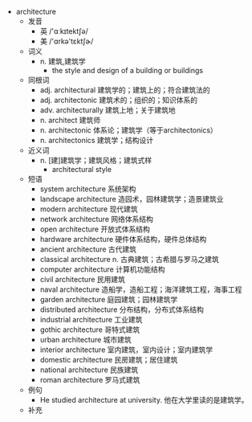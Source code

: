 - architecture
  - 发音
    - 英 /'ɑːkɪtektʃə/
    - 美 /'ɑrkə'tɛktʃɚ/
  - 词义
    - n. 建筑,建筑学
      - the style and design of a building or buildings
  - 同根词
    - adj. architectural 建筑学的；建筑上的；符合建筑法的
    - adj. architectonic 建筑术的；组织的；知识体系的
    - adv. architecturally 建筑上地；关于建筑地
    - n. architect 建筑师
    - n. architectonic 体系论；建筑学（等于architectonics）
    - n. architectonics 建筑学；结构设计
  - 近义词
    - n. [建]建筑学；建筑风格；建筑式样
      - architectural style
  - 短语
    - system architecture 系统架构
    - landscape architecture 造园术，园林建筑学；造景建筑业
    - modern architecture 现代建筑
    - network architecture 网络体系结构
    - open architecture 开放式体系结构
    - hardware architecture 硬件体系结构，硬件总体结构
    - ancient architecture 古代建筑
    - classical architecture n. 古典建筑；古希腊与罗马之建筑
    - computer architecture 计算机功能结构
    - civil architecture 民用建筑
    - naval architecture 造船学，造船工程；海洋建筑工程，海事工程
    - garden architecture 庭园建筑；园林建筑学
    - distributed architecture 分布结构，分布式体系结构
    - industrial architecture 工业建筑
    - gothic architecture 哥特式建筑
    - urban architecture 城市建筑
    - interior architecture 室内建筑，室内设计；室内建筑学
    - domestic architecture 民房建筑；居住建筑
    - national architecture 民族建筑
    - roman architecture 罗马式建筑
  - 例句
    - He studied architecture at university. 他在大学里读的是建筑学。
  - 补充